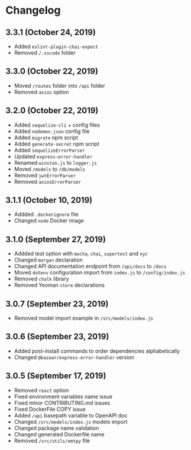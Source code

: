 # Changelog

## 3.3.1 (October 24, 2019)

- Added `eslint-plugin-chai-expect`
- Removed `/.vscode` folder

## 3.3.0 (October 22, 2019)

- Moved `/routes` folder into `/api` folder
- Removed `axios` option

## 3.2.0 (October 22, 2019)

- Added `sequelize-cli` + config files
- Added `nodemon.json` config file
- Added `migrate` npm script
- Added `generate-secret` npm script
- Added `sequelizeErrorParser`
- Updated `express-error-handler`
- Renamed `winston.js` to `logger.js`
- Moved `/models` to `/db/models`
- Removed `jwtErrorParser`
- Removed `axiosErrorParser`

## 3.1.1 (October 10, 2019)

- Addded `.dockerignore` file
- Changed `node` Docker image

## 3.1.0 (September 27, 2019)

- Addded test option with `mocha`, `chai`, `supertest` and `nyc`
- Changed `morgan` declaration
- Changed API documentation endpoint from `/api/docs` to `/docs`
- Moved `dotenv` configuration import from `index.js` to `/config/index.js`
- Removed `chalk` library
- Removed Yeoman `store` declarations

## 3.0.7 (September 23, 2019)

- Removed model import example in `/src/models/index.js`

## 3.0.6 (September 23, 2019)

- Added post-install commands to order dependencies alphabetically
- Changed `@kazaar/express-error-handler` version

## 3.0.5 (September 17, 2019)

- Removed `react` option
- Fixed environment variables name issue
- Fixed minor CONTRIBUTING.md issues
- Fixed DockerFile COPY issue
- Added `/api` basepath variable to OpenAPI doc
- Changed `/src/models/index.js` models import
- Changed package name validation
- Changed generated Dockerfile name
- Removed `/src/utils/emtpy` file
